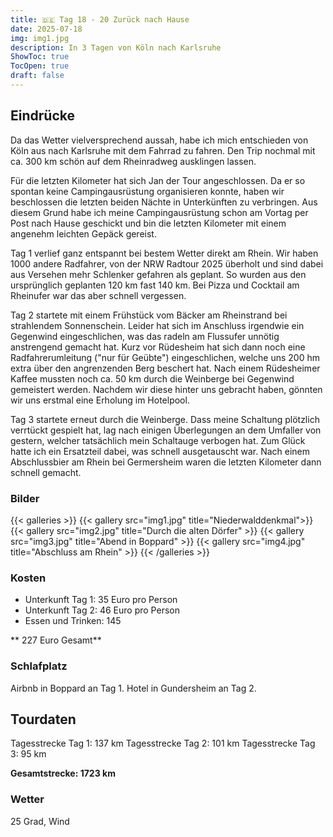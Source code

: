 ```yaml
---
title: 🇩🇪 Tag 18 - 20 Zurück nach Hause
date: 2025-07-18
img: img1.jpg
description: In 3 Tagen von Köln nach Karlsruhe
ShowToc: true
TocOpen: true
draft: false
---
```


## Eindrücke
Da das Wetter vielversprechend aussah, habe ich mich entschieden von Köln aus
nach Karlsruhe mit dem Fahrrad zu fahren. Den Trip nochmal mit ca. 300 km schön
auf dem Rheinradweg ausklingen lassen. 

Für die letzten Kilometer hat sich Jan der Tour angeschlossen. Da er so spontan
keine Campingausrüstung organisieren konnte, haben wir beschlossen die letzten
beiden Nächte in Unterkünften zu verbringen. Aus diesem Grund habe ich meine
Campingausrüstung schon am Vortag per Post nach Hause geschickt und bin die
letzten Kilometer mit einem angenehm leichten Gepäck gereist.

Tag 1 verlief ganz entspannt bei bestem Wetter direkt am Rhein. Wir haben 1000
andere Radfahrer, von der NRW Radtour 2025 überholt und sind dabei aus Versehen
mehr Schlenker gefahren als geplant. So wurden aus den ursprünglich geplanten
120 km fast 140 km. Bei Pizza und Cocktail am Rheinufer war das aber schnell
vergessen.

Tag 2 startete mit einem Frühstück vom Bäcker am Rheinstrand bei strahlendem
Sonnenschein. Leider hat sich im Anschluss irgendwie ein Gegenwind
eingeschlichen, was das radeln am Flussufer unnötig anstrengend gemacht hat.
Kurz vor Rüdesheim hat sich dann noch eine Radfahrerumleitung ("nur für Geübte")
eingeschlichen, welche uns 200 hm extra über den angrenzenden Berg beschert hat.
Nach einem Rüdesheimer Kaffee mussten noch ca. 50 km durch die Weinberge bei
Gegenwind gemeistert werden. Nachdem wir diese hinter uns gebracht haben,
gönnten wir uns erstmal eine Erholung im Hotelpool.

Tag 3 startete erneut durch die Weinberge. Dass meine Schaltung plötzlich
verrtückt gespielt hat, lag nach einigen Überlegungen an dem Umfaller von
gestern, welcher tatsächlich mein Schaltauge verbogen hat. Zum Glück hatte ich
ein Ersatzteil dabei, was schnell ausgetauscht war.
Nach einem Abschlussbier am Rhein bei Germersheim waren die letzten Kilometer
dann schnell gemacht.

### Bilder
{{< galleries >}}
{{< gallery src="img1.jpg" title="Niederwalddenkmal">}}
{{< gallery src="img2.jpg" title="Durch die alten Dörfer" >}}
{{< gallery src="img3.jpg" title="Abend in Boppard" >}}
{{< gallery src="img4.jpg" title="Abschluss am Rhein" >}}
{{< /galleries >}}

### Kosten
- Unterkunft Tag 1: 35 Euro pro Person
- Unterkunft Tag 2: 46 Euro pro Person
- Essen und Trinken: 145


** 227 Euro Gesamt**

### Schlafplatz 
Airbnb in Boppard an Tag 1.
Hotel in Gundersheim an Tag 2.

## Tourdaten
Tagesstrecke Tag 1: 137 km
Tagesstrecke Tag 2: 101 km
Tagesstrecke Tag 3: 95 km

**Gesamtstrecke: 1723 km**

### Wetter
25 Grad, Wind
